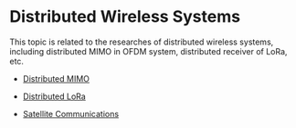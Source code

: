 # Distributed Wireless Systems

This topic is related to the researches of distributed wireless systems, including distributed MIMO in OFDM system, distributed receiver of LoRa, etc.

- [Distributed MIMO](./distributed_wireless_systems/distributed_mimo.md)
- [Distributed LoRa](./distributed_wireless_systems/lora_receiver.md)

- [Satellite Communications](./distributed_wireless_systems/satellite_comm.md)

